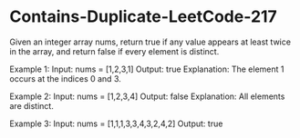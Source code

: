 # Contains-Duplicate-LeetCode-217

Given an integer array nums, return true if any value appears at least twice in the array, and return false if every element is distinct.

Example 1:
Input: nums = [1,2,3,1]
Output: true
Explanation:
The element 1 occurs at the indices 0 and 3.

Example 2:
Input: nums = [1,2,3,4]
Output: false
Explanation:
All elements are distinct.

Example 3:
Input: nums = [1,1,1,3,3,4,3,2,4,2]
Output: true
